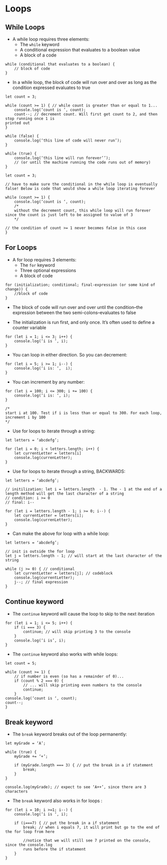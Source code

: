 # Loops

## While Loops

- A while loop requires three elements:
	- The `while` keyword
	- A conditional expression that evaluates to a boolean value
	- A block of a code

```
while (conditional that evaluates to a boolean) {
	// block of code
}
```
- In a while loop, the block of code will run over and over as long as the condition expressed evaluates to true

```
let count = 3;

while (count >= 1) { // while count is greater than or equal to 1...
    console.log(‘count is ’, count);
	count--; // decrement count. Will first get count to 2, and then stop running once 1 is 
printed out
}
```

```
while (false) {
	console.log(‘this line of code will never run’);
}
```

```
while (true) {
	console.log(‘this line will run forever’’);
	// (or until the machine running the code runs out of memory)
}
```

```
let count = 3;

// have to make sure the conditional in the while loop is eventually false! Below is code that would show a while loop iterating forever

while (count >= 1) {
	console.log(‘count is ‘, count);
	/*
	without the decrement count, this while loop will run forever since the count is just left to be assigned to value of 3
	*/

// the condition of count >= 1 never becomes false in this case
}
```

## For Loops
- A for loop requires 3 elements:
	- The `for` keyword
	- Three optional expressions
	- A block of code

```
for (initialization; conditional; final-expression (or some kind of change)) {
	//block of code
}
```

- The block of code will run over and over until the condition–the expression between the two semi-colons–evaluates to false

- The initialization is run first, and only once. It’s often used to define a counter variable

```
for (let i = 1; i <= 3; i++) {
	console.log(‘i is ’, i);
}
```

- You can loop in either direction. So you can decrement:

```
for (let i = 5; i >= 1; i--) {
	console.log(‘i is: ‘,  i);
}
```

- You can increment by any number:

```
for (let i = 100; i <= 300; i += 100) {
	console.log(‘i is: ‘, i);
}

/*
start i at 100. Test if i is less than or equal to 300. For each loop, increment i by 100
*/
```

- Use for loops to iterate through a string:

```
let letters = ‘abcdefg’;

for (let i = 0; i < letters.length; i++) {
	let currentLetter = letters[i]
	console.log(currenLetter);
}
```

- Use for loops to iterate through a string, BACKWARDS:

```
let letters = ‘abcdefg’;

// initilization: let i = letters.length  - 1. The - 1 at the end of a length method will get the last character of a string
// condition: i >= 0
// final: i--

for (let i = letters.length - 1; i >= 0; i--) {
	let currentLetter = letters[i];
	console.log(currenLetter);
}
```

- Can make the above for loop with a while loop:

```
let letters = ‘abcdefg’;

// init is outside the for loop
let j = letters.length - 1; // will start at the last character of the string

while (j >= 0) { // conditional
	let currentLetter = letters[j]; // codeblock
	console.log(currentLetter);
	j--; // final expression
}
```

## Continue keyword

- The `continue` keyword will cause the loop to skip to the next iteration

```
for (let i = 1; i <= 5; i++) {
	if (i === 3) {
		continue; // will skip printing 3 to the console
	}
	console.log(‘i is’, i);
}
```

- The `continue` keyword also works with while loops:

```
let count = 5;

while (count >= 1) {
	// if number is even (so has a remainder of 0)...
	if (count % 2 === 0) {
		// ... will skip printing even numbers to the console
		continue;
	}
console.log(‘count is ‘, count);
count--;
}
```

## Break keyword

- The `break` keyword breaks out of the loop permanently:

```
let myGrade = ‘A’;

while (true) {
    myGrade += ‘+’;
    
    if (myGrade.length === 3) { // put the break in a if statement
	    break;
    }
}

console.log(myGrade); // expect to see ‘A++’, since there are 3 characters
```

- The `break` keyword also works in for loops :

```
for (let i = 10; i >=1; i--) {
    console.log(‘i is ‘, i);

	if (i===7) { // put the break in a if statement
        break; // when i equals 7, it will print but go to the end of the for loop from here
		
		//notice that we will still see 7 printed on the console, since the console.log
		runs before the if statement
    }
}
```